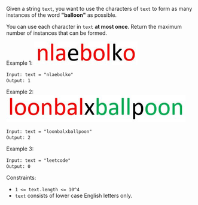 Given a string `text`, you want to use the characters of `text` to form as many instances of the word **"balloon"** as possible.

You can use each character in `text` **at most once**. Return the maximum number of instances that can be formed.

 

Example 1:
![](1536_ex1_upd.jpg)
```
Input: text = "nlaebolko"
Output: 1
```
Example 2:
![](1536_ex2_upd.jpg)
```
Input: text = "loonbalxballpoon"
Output: 2
```
Example 3:
```
Input: text = "leetcode"
Output: 0
```

Constraints:

- `1 <= text.length <= 10^4`
- `text` consists of lower case English letters only.